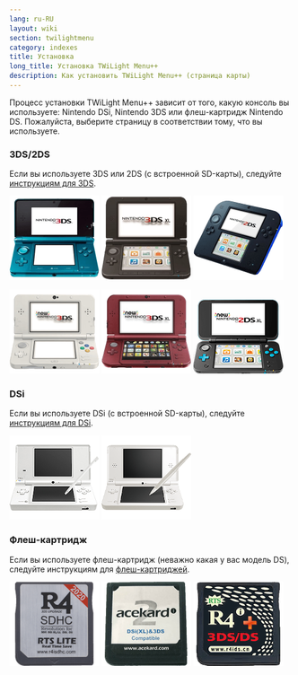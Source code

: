 ```yaml
---
lang: ru-RU
layout: wiki
section: twilightmenu
category: indexes
title: Установка
long_title: Установка TWiLight Menu++
description: Как установить TWiLight Menu++ (страница карты)
---
```


Процесс установки TWiLight Menu++ зависит от того, какую консоль вы используете: Nintendo DSi, Nintendo 3DS или флеш-картридж Nintendo DS. Пожалуйста, выберите страницу в соответствии тому, что вы используете.

### 3DS/2DS
Если вы используете 3DS или 2DS (с встроенной SD-карты), следуйте [инструкциям для 3DS](installing-3ds).

[![Nintendo 3DS](/assets/images/consoles/old3ds.png)](installing-3ds) [![Nintendo 3DS XL](/assets/images/consoles/old3dsxl.png)](installing-3ds) [![Nintendo 2DS](/assets/images/consoles/2ds.png)](installing-3ds)

[![New Nintendo 3DS](/assets/images/consoles/new3ds.png)](installing-3ds) [![New Nintendo 3DS XL](/assets/images/consoles/new3dsxl.png)](installing-3ds) [![New Nintendo 2DS XL](/assets/images/consoles/new2dsxl.png)](installing-3ds)

### DSi
Если вы используете DSi (с встроенной SD-карты), следуйте [инструкциям для DSi](installing-dsi).

[![Nintendo DSi](/assets/images/consoles/dsi.png)](installing-dsi) [![Nintendo DSi XL](/assets/images/consoles/dsixl.png)](installing-dsi)

### Флеш-картридж
Если вы используете флеш-картридж (неважно какая у вас модель DS), следуйте инструкциям для [флеш-картриджей](installing-flashcard).

[![An r4isdhc.com flashcard](/assets/images/consoles/r4isdhc.com.png)](installing-flashcard) [![An Acekard2i flashcard](/assets/images/consoles/acekard2i.png)](installing-flashcard) [![An R4i Gold 3DS Plus flashcard](/assets/images/consoles/r4igold3dsplus.png)](installing-flashcard)
